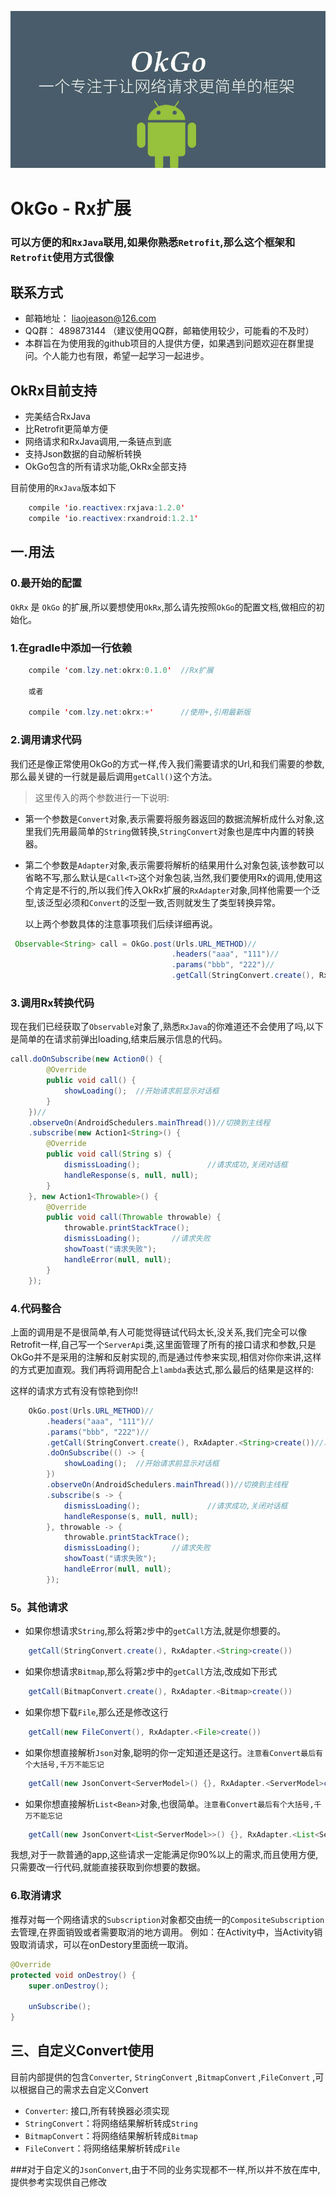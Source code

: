  ![image](https://github.com/jeasonlzy/Screenshots/blob/master/okgo/logo4.jpg)

# OkGo - Rx扩展

### 可以方便的和`RxJava`联用,如果你熟悉`Retrofit`,那么这个框架和`Retrofit`使用方式很像

## 联系方式
 * 邮箱地址： liaojeason@126.com
 * QQ群： 489873144 （建议使用QQ群，邮箱使用较少，可能看的不及时）
 * 本群旨在为使用我的github项目的人提供方便，如果遇到问题欢迎在群里提问。个人能力也有限，希望一起学习一起进步。

## OkRx目前支持
* 完美结合RxJava
* 比Retrofit更简单方便
* 网络请求和RxJava调用,一条链点到底
* 支持Json数据的自动解析转换
* OkGo包含的所有请求功能,OkRx全部支持

目前使用的`RxJava`版本如下
```java
    compile 'io.reactivex:rxjava:1.2.0'
    compile 'io.reactivex:rxandroid:1.2.1'
```

## 一.用法
### 0.最开始的配置
 `OkRx` 是 `OkGo` 的扩展,所以要想使用`OkRx`,那么请先按照`OkGo`的配置文档,做相应的初始化。
 
### 1.在gradle中添加一行依赖
```java
    compile 'com.lzy.net:okrx:0.1.0'  //Rx扩展
   
    或者
    
    compile 'com.lzy.net:okrx:+'      //使用+,引用最新版
```

### 2.调用请求代码
   我们还是像正常使用OkGo的方式一样,传入我们需要请求的Url,和我们需要的参数,那么最关键的一行就是最后调用`getCall()`这个方法。
   
> 这里传入的两个参数进行一下说明:

 * 第一个参数是`Convert`对象,表示需要将服务器返回的数据流解析成什么对象,这里我们先用最简单的`String`做转换,`StringConvert`对象也是库中内置的转换器。
 * 第二个参数是`Adapter`对象,表示需要将解析的结果用什么对象包装,该参数可以省略不写,那么默认是`Call<T>`这个对象包装,当然,我们要使用Rx的调用,使用这个肯定是不行的,所以我们传入OkRx扩展的`RxAdapter`对象,同样他需要一个泛型,该泛型必须和`Convert`的泛型一致,否则就发生了类型转换异常。
   
   以上两个参数具体的注意事项我们后续详细再说。
```java
 Observable<String> call = OkGo.post(Urls.URL_METHOD)//
                                    .headers("aaa", "111")//
                                    .params("bbb", "222")//
                                    .getCall(StringConvert.create(), RxAdapter.<String>create());
```

### 3.调用Rx转换代码
   现在我们已经获取了`Observable`对象了,熟悉`RxJava`的你难道还不会使用了吗,以下是简单的在请求前弹出loading,结束后展示信息的代码。
```java
call.doOnSubscribe(new Action0() {
        @Override
        public void call() {
            showLoading();  //开始请求前显示对话框
        }
    })//
    .observeOn(AndroidSchedulers.mainThread())//切换到主线程
    .subscribe(new Action1<String>() {
        @Override
        public void call(String s) {
            dismissLoading();               //请求成功,关闭对话框
            handleResponse(s, null, null);
        }
    }, new Action1<Throwable>() {
        @Override
        public void call(Throwable throwable) {
            throwable.printStackTrace();
            dismissLoading();       //请求失败
            showToast("请求失败");
            handleError(null, null);
        }
    });
```
    
### 4.代码整合
 上面的调用是不是很简单,有人可能觉得链试代码太长,没关系,我们完全可以像Retrofit一样,自己写一个`ServerApi`类,这里面管理了所有的接口请求和参数,只是OkGo并不是采用的注解和反射实现的,而是通过传参来实现,相信对你你来讲,这样的方式更加直观。我们再将调用配合上`lambda`表达式,那么最后的结果是这样的:
 
 这样的请求方式有没有惊艳到你!!
```java
    OkGo.post(Urls.URL_METHOD)//
        .headers("aaa", "111")//
        .params("bbb", "222")//
        .getCall(StringConvert.create(), RxAdapter.<String>create())//以上为产生请求事件,请求默认发生在IO线程
        .doOnSubscribe(() -> {
            showLoading();  //开始请求前显示对话框
        })
        .observeOn(AndroidSchedulers.mainThread())//切换到主线程
        .subscribe(s -> {
            dismissLoading();               //请求成功,关闭对话框
            handleResponse(s, null, null);
        }, throwable -> {
            throwable.printStackTrace();
            dismissLoading();       //请求失败
            showToast("请求失败");
            handleError(null, null);
        });
```

### 5。其他请求 
* 如果你想请求`String`,那么将第`2`步中的`getCall`方法,就是你想要的。
```java
    getCall(StringConvert.create(), RxAdapter.<String>create())
```
 * 如果你想请求`Bitmap`,那么将第`2`步中的`getCall`方法,改成如下形式
```java
    getCall(BitmapConvert.create(), RxAdapter.<Bitmap>create())
 ```
 * 如果你想下载`File`,那么还是修改这行
```java
    getCall(new FileConvert(), RxAdapter.<File>create())
```
 * 如果你想直接解析`Json`对象,聪明的你一定知道还是这行。`注意看Convert最后有个大括号,千万不能忘记`
```java
    getCall(new JsonConvert<ServerModel>() {}, RxAdapter.<ServerModel>create())
```
 * 如果你想直接解析`List<Bean>`对象,也很简单。`注意看Convert最后有个大括号,千万不能忘记`
```java
    getCall(new JsonConvert<List<ServerModel>>() {}, RxAdapter.<List<ServerModel>>create())
```

我想,对于一款普通的app,这些请求一定能满足你90%以上的需求,而且使用方便,只需要改一行代码,就能直接获取到你想要的数据。

### 6.取消请求
推荐对每一个网络请求的`Subscription`对象都交由统一的`CompositeSubscription`去管理,在界面销毁或者需要取消的地方调用。
例如：在Activity中，当Activity销毁取消请求，可以在onDestory里面统一取消。
```java
@Override
protected void onDestroy() {
    super.onDestroy();

    unSubscribe();
}
```
 
## 三、自定义Convert使用

目前内部提供的包含`Converter`, `StringConvert` ,`BitmapConvert` ,`FileConvert` ,可以根据自己的需求去自定义Convert

 * `Converter`: 接口,所有转换器必须实现
 * `StringConvert`：将网络结果解析转成`String`
 * `BitmapConvert`：将网络结果解析转成`Bitmap`
 * `FileConvert`：将网络结果解析转成`File`

###对于自定义的`JsonConvert`,由于不同的业务实现都不一样,所以并不放在库中,提供参考实现供自己修改
